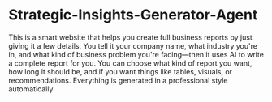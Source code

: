 # Strategic-Insights-Generator-Agent
This is a smart website that helps you create full business reports by just giving it a few details. You tell it your company name, what industry you're in, and what kind of business problem you're facing—then it uses AI to write a complete report for you. You can choose what kind of report you want, how long it should be, and if you want things like tables, visuals, or recommendations. Everything is generated in a professional style automatically
